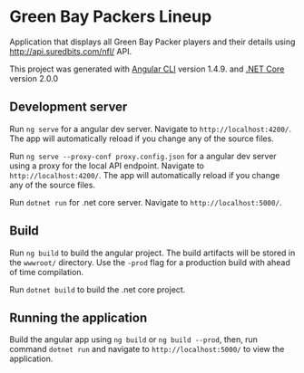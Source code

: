 # Green Bay Packers Lineup

Application that displays all Green Bay Packer players and their details using http://api.suredbits.com/nfl/ API.

This project was generated with [Angular CLI](https://github.com/angular/angular-cli) version 1.4.9.
and [.NET Core](https://www.microsoft.com/net/learn/get-started/macos) version 2.0.0

## Development server

Run `ng serve` for a angular dev server. Navigate to `http://localhost:4200/`. The app will automatically reload if you change any of the source files.

Run `ng serve --proxy-conf proxy.config.json` for a angular dev server using a proxy for the local API endpoint. Navigate to `http://localhost:4200/`. The app will automatically reload if you change any of the source files.

Run `dotnet run` for .net core server. Navigate to `http://localhost:5000/`.

## Build

Run `ng build` to build the angular project. The build artifacts will be stored in the `wwwroot/` directory. Use the `-prod` flag for a production build with ahead of time compilation.

Run `dotnet build` to build the .net core project.

## Running the application

Build the angular app using `ng build` or `ng build --prod`, then, run command `dotnet run` and navigate to `http://localhost:5000/` to view the application.